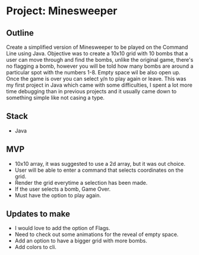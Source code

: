 # Project: Minesweeper

## Outline

Create a simplified version of Minesweeper to be played on the Command Line using Java. Objective was to create a 10x10 grid with 10 bombs that a user can move through and find the bombs, unlike the original game, there's no flagging a bomb, however you will be told how many bombs are around a particular spot with the numbers 1-8. Empty space wil be also open up. Once the game is over you can select y/n to play again or leave.
This was my first project in Java which came with some difficulties, I spent a lot more time debugging than in previous projects and it usually came down to something simple like not casing a type.

## Stack

- Java

## MVP

- 10x10 array, it was suggested to use a 2d array, but it was out choice.
- User will be able to enter a command that selects coordinates on the grid.
- Render the grid everytime a selection has been made.
- If the user selects a bomb, Game Over.
- Must have the option to play again.

## Updates to make

- I would love to add the option of Flags.
- Need to check out some animations for the reveal of empty space.
- Add an option to have a bigger grid with more bombs.
- Add colors to cli.
